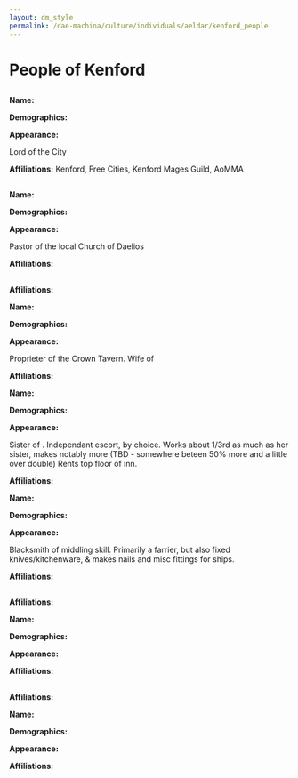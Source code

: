 ```yaml
---
layout: dm_style
permalink: /dae-machina/culture/individuals/aeldar/kenford_people
---
```


# People of Kenford

##

**Name:**

**Demographics:** 

**Appearance:** 

Lord of the City

**Affiliations:** Kenford, Free Cities, Kenford Mages Guild, AoMMA


##

**Name:**

**Demographics:** 

**Appearance:** 

Pastor of the local Church of Daelios

**Affiliations:** 

##

**Affiliations:** 

**Name:**

**Demographics:** 

**Appearance:** 

Proprieter of the Crown Tavern.
Wife of <Farrier>

**Affiliations:** 


**Name:**

**Demographics:** 

**Appearance:** 

Sister of <inkeeper>. Independant escort, by choice.
Works about 1/3rd as much as her sister, makes notably more (TBD - somewhere beteen 50% more and a little over double)
Rents top floor of inn.

**Affiliations:** 

**Name:**

**Demographics:** 

**Appearance:** 

Blacksmith of middling skill. Primarily a farrier, but also fixed knives/kitchenware, & makes nails and misc fittings for ships. 

**Affiliations:** 

##

**Affiliations:** 

**Name:**

**Demographics:** 

**Appearance:** 


**Affiliations:** 

##

**Affiliations:** 

**Name:**

**Demographics:** 

**Appearance:** 


**Affiliations:** 